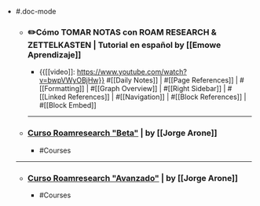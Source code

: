 - #.doc-mode
    - ### ✏️Cómo TOMAR NOTAS con ROAM RESEARCH & ZETTELKASTEN | Tutorial en español by [[Emowe Aprendizaje]]
        - {{[[video]]: https://www.youtube.com/watch?v=bwpVWyOBjHw}}
#[[Daily Notes]] | #[[Page References]] | #[[Formatting]] | #[[Graph Overview]] | #[[Right Sidebar]] | #[[Linked References]] | #[[Navigation]] | #[[Block References]] | #[[Block Embed]] 
        - ---
    - ### [Curso Roamresearch "Beta"](https://www.youtube.com/playlist?list=PL2CI0VRuaLWcDOU6RQLVJQb6lwW4QRqAN) | by [[Jorge Arone]]
        - #Courses
    - ---
    - ### [Curso Roamresearch "Avanzado"](https://www.youtube.com/playlist?list=PL2CI0VRuaLWchGZi3KZOwvwqPNDGBicXP) | by [[Jorge Arone]]
        - #Courses
